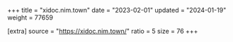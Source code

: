 +++
title = "xidoc.nim.town"
date = "2023-02-01"
updated = "2024-01-19"
weight = 77659

[extra]
source = "https://xidoc.nim.town/"
ratio = 5
size = 76
+++
